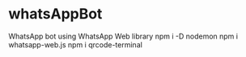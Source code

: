 # whatsAppBot
WhatsApp bot using WhatsApp Web library
npm i -D nodemon
npm i whatsapp-web.js
npm i qrcode-terminal
